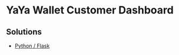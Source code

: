 # YaYa Wallet Customer Dashboard

## Solutions

- [Python / Flask](https://github.com/mubareksd/yayawallet_customer_dashboard/tree/flask_py)
